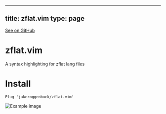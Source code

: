
---
title: zflat.vim
type: page
---

[See on GitHub](https://github.com/jakeroggenbuck/zflat.vim/)

# zflat.vim
A syntax highlighting for zflat lang files

# Install
```vim
Plug 'jakeroggenbuck/zflat.vim'
```

![Example image](https://github.com/JakeRoggenbuck/zflat.vim/blob/main/screenshot.png?raw=true)

